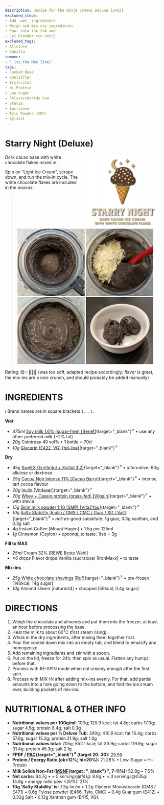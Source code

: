 ```yaml
---
description: Recipe for the Ninja Creami Deluxe [24oz]
excluded_steps:
- Add .wet. ingredients
- Weigh and mix dry ingredients
- Pour into the tub and
- Let blender run until
excluded_tags:
- Allulose
- Vanilla
remove:
- ' (to the MAX line)'
tags:
- Cooked Base
- Emulsifier
- Erythritol
- Hi-Protein
- Low-Sugar
- Polysaccharide Gum
- Stevia
- Sucralose
- Tylo Powder (CMC)
- Xylitol
---
```

# Starry Night (Deluxe)
<img style="float: right; margin-left: 1.5em;" width=240 alt="Logo" src="logo-Starry-Night.png" />

Dark cacao base with white chocolate flakes mixed in.

Spin on “Light Ice Cream”, scrape down, and run the mix-in cycle.
The white chocolate flakes are included in the macros.

> <img width=220 alt="After Light Ice Cream" src="Starry-Night_2025-10-11_1.jpg" class="zoomable" />
> <img width=220 alt="Mix-ins added" src="Starry-Night_2025-10-11_2.jpg" class="zoomable" />
> <img width=220 alt="After Mix-in" src="Starry-Night_2025-10-11_3.jpg" class="zoomable" />
> <img width=220 alt="Served" src="Starry-Night_2025-10-11_4.jpg" class="zoomable" />

Rating: 😋✨🍫🍫🍫 (was too soft, adapted recipe accordingly; flavor is great, the mix-ins are a nice crunch, and should probably be added manually)

# INGREDIENTS

ℹ️ Brand names are in square brackets `[...]`.

**Wet**

  - _475ml_ [Soy milk 1.6% (sugar-free) \[Berief\]](/ice-creamery/info/ingredients/#soy-milk){target="_blank"}<sup>↗</sup> • use any other preferred milk (~2% fat)
  - _20g_ Cointreau 40 vol% • 1 bottle = 70cl
  - _10g_ [Glycerin (E422, VG) \[hd-line\]](/ice-creamery/info/ingredients/#vegetable-glycerin-glycerol-vg-e422){target="_blank"}<sup>↗</sup>

**Dry**

  - _45g_ [SweEX (Erythritol + Xylitol 3:2)](/ice-creamery/info/ingredients/#sweex-erythritol-xylitol-blend){target="_blank"}<sup>↗</sup> • *alternative:* 60g allulose or dextrose
  - _25g_ [Cocoa Noir Intense 11% \[Cacao Barry\]](/ice-creamery/info/ingredients/#cocoa-powder){target="_blank"}<sup>↗</sup> • intense, tart cocoa flavour
  - _20g_ [Inulin \[Vit4ever\]](/ice-creamery/info/ingredients/#inulin){target="_blank"}<sup>↗</sup>
  - _20g_ [Whey + Casein protein (grass-fed) \[Vilgain\]](/ice-creamery/info/ingredients/#whey-protein){target="_blank"}<sup>↗</sup> • with stevia
  - _15g_ [Skim milk powder 1:10 (SMP) \[Vita2You\]](/ice-creamery/info/ingredients/#skim-milk-powder-smp){target="_blank"}<sup>↗</sup>
  - _10g_ [Salty Stability \[Inulin / GMS / CMC / Guar / XG / Salt\]](/ice-creamery/S/Salty%20Stability/){target="_blank"}<sup>↗</sup> • *not-as-good substitute:* 1g guar, 0.3g xanthan, and 0.3g salt
  - _4g_ Instant Coffee [Mount Hagen] • 1.5g per 125ml
  - _1g_ Cinnamon (Ceylon) • *optional*, to taste; 1tsp = 3g

**Fill to MAX**

  - _25ml_ Cream 32% [REWE Beste Wahl]
  - _≈6 drops_ Flavor drops Vanilla (sucralose) [IronMaxx] • to taste

**Mix-ins**

  - _25g_ [White chocolate shavings \[Ruf\]](/ice-creamery/info/ingredients/#chocolate-shavings){target="_blank"}<sup>↗</sup> • pre-frozen [140kcal, 14g sugar]
  - _10g_ Almond slivers [naturix24] • chopped [59kcal, 0.4g sugar]

# DIRECTIONS

 1. Weigh the chocolate and almonds and put them into the freezer, at least an hour before processing the base.
 1. Heat the milk to about 60°C (first steam rising).
 1. Whisk in the dry ingredients, after mixing them together first.
 1. Pour the cooled down mix into an empty tub, and blend to emulsify and homogenize.
 1. Add remaining ingredients and stir with a spoon.
 1. Put on the lid, freeze for 24h, then spin as usual. Flatten any humps before that.
 1. Process with RE-SPIN mode when not creamy enough after the first spin.
 1. Process with MIX-IN after adding mix-ins evenly. For that, add partial amounts into a hole going down to the bottom, and fold the ice cream over, building pockets of mix-ins.

# NUTRITIONAL & OTHER INFO

- **Nutritional values per 100g/ml:** 100g; 120.9 kcal; fat 4.8g; carbs 17.0g; sugar 4.5g; protein 6.4g; salt 0.3g
- **Nutritional values per ½ Deluxe Tub:** 340g; 410.9 kcal; fat 16.4g; carbs 57.8g; sugar 15.2g; protein 21.9g; salt 1.0g
- **Nutritional values total:** 705g; 852.1 kcal; fat 33.9g; carbs 119.9g; sugar 31.4g; protein 45.3g; salt 2.1g
- **FPDF / [PAC](/ice-creamery/info/glossary/#potere-anti-congelante-pac){target="_blank"}<sup>↗</sup> (target 20..30):** 29.59
- **Protein / Energy Ratio (ok=12%; hi=20%):** 21.28% • Low-Sugar • Hi-Protein
- **Milk Solids Non-Fat ([MSNF](/ice-creamery/info/glossary/#milk-solids-not-fat-msnf){target="_blank"}<sup>↗</sup>, 7-11%):** 52.8g • 7.5%
- **Net carbs:** 44.7g • *∝ 5 servings@141g:* 8.9g • *∝ 3 servings@235g:* 14.9g • *energy ratio (low <20%):* 21%
- **10g 'Salty Stability' is:** 7.3g Inulin • 1.2g Glycerol Monostearate (GMS / E471) • 0.6g Tylose powder (E466, Tylo, CMC) • 0.4g Guar gum (E412) • 0.33g Salt • 0.13g Xanthan gum (E415, XG).
